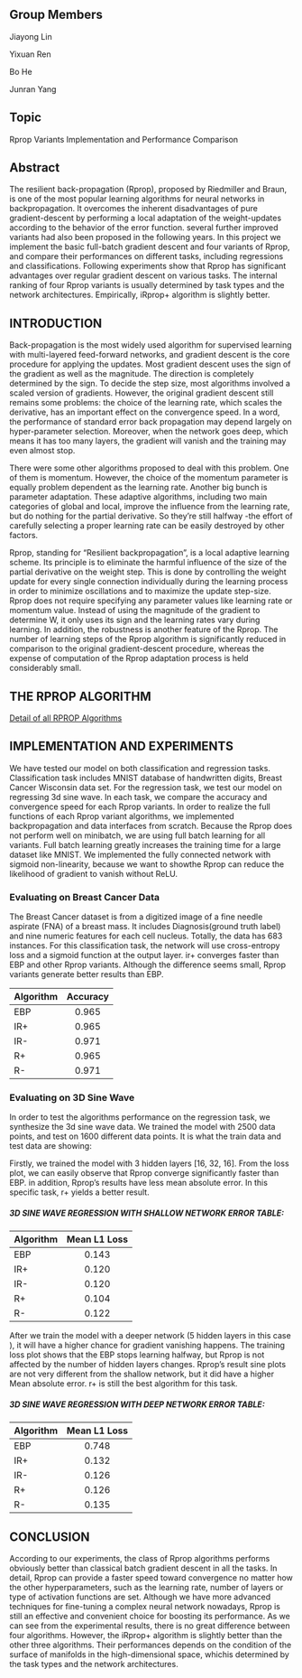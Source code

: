 ## Group Members

Jiayong Lin

Yixuan Ren

Bo He

Junran Yang 

## Topic

Rprop Variants Implementation and Performance Comparison

## Abstract

The resilient back-propagation (Rprop), proposed by Riedmiller and Braun, is one of the most popular learning algorithms for neural networks in backpropagation. It overcomes the inherent disadvantages of pure gradient-descent by performing a local adaptation of the weight-updates according to the behavior of the error function. several further improved variants had also been proposed in the following years. In this project we implement the basic full-batch gradient descent and four variants of Rprop, and compare their performances on different tasks, including regressions and classifications. Following experiments show that Rprop has significant advantages over regular gradient descent on various tasks. The internal ranking of four Rprop variants is usually determined by task types and the network architectures. Empirically, iRprop+ algorithm is slightly
better.

## INTRODUCTION
   Back-propagation is the most widely used algorithm for supervised learning with multi-layered feed-forward networks, and gradient descent is the core procedure for applying the updates. Most gradient descent uses the sign of the gradient as well as the magnitude. The direction is completely determined by the sign. To decide the step size, most algorithms involved a scaled version of gradients. However, the original gradient descent still remains some problems: the choice of the learning rate, which scales the derivative, has an important effect on the convergence speed. In a word, the performance of standard error back propagation may depend largely on hyper-parameter selection. Moreover, when the network goes deep, which means it has too many layers, the gradient will vanish and the training may even almost stop. 
   
   There were some other algorithms proposed to deal with this problem. One of them is momentum. However, the choice of the momentum parameter is equally problem dependent as the learning rate. Another big bunch is parameter adaptation. These adaptive algorithms, including two main categories of global and local, improve the influence from the learning rate, but do nothing for the partial derivative. So they’re still halfway -the effort of carefully selecting a proper learning rate can be easily destroyed by other factors. 
   
   Rprop, standing for “Resilient backpropagation”, is a local adaptive learning scheme. Its principle is to eliminate the harmful influence of the size of the partial derivative on the weight step. This is done by controlling the weight update for every single connection individually during the learning process in order to minimize oscillations and to maximize the update step-size. Rprop does not require specifying any parameter values like learning rate or momentum value. Instead of using the magnitude of the gradient to determine W, it only uses its sign and the learning rates vary during learning. In addition, the robustness is another feature of the Rprop. The number of learning steps of the Rprop algorithm is significantly reduced in comparison to the original gradient-descent procedure, whereas the expense of computation of the Rprop adaptation process is held considerably small. 
   
## THE RPROP ALGORITHM

[Detail of all RPROP Algorithms](http://citeseerx.ist.psu.edu/viewdoc/download?doi=10.1.1.17.1332&rep=rep1&type=pdf)

## IMPLEMENTATION AND EXPERIMENTS

We have tested our model on both classification and regression tasks. Classification task includes MNIST database of handwritten digits, Breast Cancer Wisconsin data set. For the regression task, we test our model on regressing 3d sine wave. In each task, we compare the accuracy and convergence speed for each Rprop variants. In order to realize the full functions of each Rprop variant algorithms, we implemented backpropagation and data interfaces from scratch. Because the Rprop does not perform well on minibatch, we are using full batch learning for all variants. Full batch learning greatly increases the training time for a large dataset like MNIST. We implemented the fully connected network with sigmoid non-linearity, because we want to showthe Rprop can reduce the likelihood of gradient to vanish without ReLU.

### Evaluating on Breast Cancer Data
The Breast Cancer dataset is from a digitized image of a fine needle aspirate (FNA) of a breast mass. It includes Diagnosis(ground truth label) and nine numeric features for each cell nucleus. Totally, the data has 683 instances. For this classification task, the network will use cross-entropy loss and a sigmoid function at the output layer. ir+ converges faster than EBP and other Rprop variants. Although the difference seems small, Rprop variants generate better results than EBP.

| Algorithm        | Accuracy           | 
| ------------- |:-------------:|
|EBP      | 0.965 | 
| IR+      | 0.965    | 
| IR- | 0.971     | 
| R+      | 0.965    | 
| R- | 0.971     | 


### Evaluating on 3D Sine Wave
In order to test the algorithms performance on the regression task, we synthesize the 3d sine wave data. We trained the model with 2500 data points, and test on 1600 different data points. It is what the train data and test data are showing:

Firstly, we trained the model with 3 hidden layers [16, 32, 16]. From the loss plot, we can easily observe that Rprop converge significantly faster than EBP. in addition, Rprop’s results have less mean absolute error. In this specific task, r+ yields a better result.

##### 3D SINE WAVE REGRESSION WITH SHALLOW NETWORK ERROR TABLE:
|Algorithm| Mean L1 Loss|
| ------------- |:-------------:|
|EBP|0.143|
|IR+ |0.120|
|IR- |0.120|
|R+| 0.104|
|R-| 0.122|

After we train the model with a deeper network (5 hidden layers in this case ), it will have a higher chance for gradient vanishing happens. The training loss plot shows that the EBP stops learning halfway, but Rprop is not affected by the number of hidden layers changes. Rprop’s result sine plots are not very different from the shallow network, but it did have a higher Mean absolute error. r+ is still the best algorithm for this task.

##### 3D SINE WAVE REGRESSION WITH DEEP NETWORK ERROR TABLE:
|Algorithm| Mean L1 Loss|
| ------------- |:-------------:|
|EBP|0.748|
|IR+ |0.132|
|IR- |0.126|
|R+| 0.126|
|R-| 0.135|



## CONCLUSION

According to our experiments, the class of Rprop algorithms performs obviously better than classical batch gradient descent in all the tasks. In detail, Rprop can provide a faster speed toward convergence no matter how the other hyperparameters, such as the learning rate, number of layers or type of activation functions are set. Although we have more advanced techniques for fine-tuning a complex neural network nowadays, Rprop is still an effective and convenient choice for boosting its performance. As we can see from the experimental results, there is no great difference between four algorithms. However, the iRprop+ algorithm is slightly better than the other three algorithms. Their performances depends on the condition of the surface of manifolds in the high-dimensional space, whichis determined by the task types and the network architectures.


